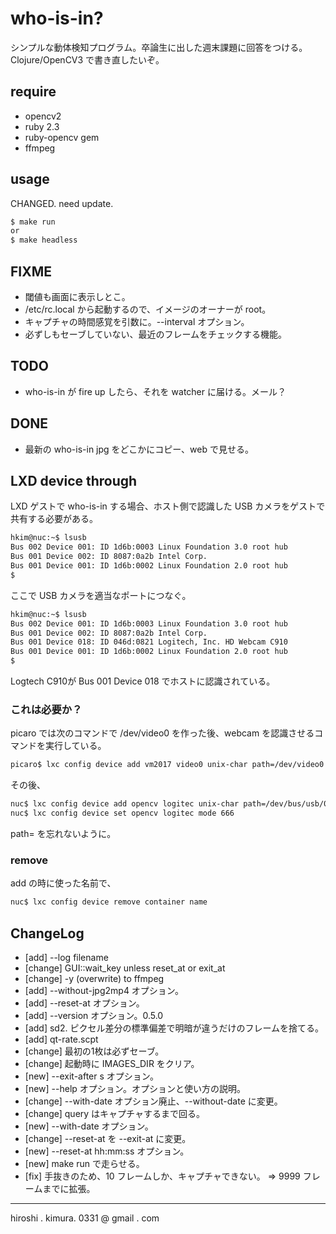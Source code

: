 # who-is-in?

シンプルな動体検知プログラム。卒論生に出した週末課題に回答をつける。
Clojure/OpenCV3 で書き直したいぞ。

## require

* opencv2
* ruby 2.3
* ruby-opencv gem
* ffmpeg

## usage

CHANGED. need update.

```sh
$ make run
or
$ make headless
```

## FIXME

* 閾値も画面に表示しとこ。
* /etc/rc.local から起動するので、イメージのオーナーが root。
* キャプチャの時間感覚を引数に。--interval オプション。
* 必ずしもセーブしていない、最近のフレームをチェックする機能。

## TODO

* who-is-in が fire up したら、それを watcher に届ける。メール？

## DONE

* 最新の who-is-in jpg をどこかにコピー、web で見せる。

## LXD device through

LXD ゲストで who-is-in する場合、ホスト側で認識した USB カメラをゲストで共有する必要がある。

```sh
hkim@nuc:~$ lsusb
Bus 002 Device 001: ID 1d6b:0003 Linux Foundation 3.0 root hub
Bus 001 Device 002: ID 8087:0a2b Intel Corp.
Bus 001 Device 001: ID 1d6b:0002 Linux Foundation 2.0 root hub
$
```

ここで USB カメラを適当なポートにつなぐ。

```sh
hkim@nuc:~$ lsusb
Bus 002 Device 001: ID 1d6b:0003 Linux Foundation 3.0 root hub
Bus 001 Device 002: ID 8087:0a2b Intel Corp.
Bus 001 Device 018: ID 046d:0821 Logitech, Inc. HD Webcam C910
Bus 001 Device 001: ID 1d6b:0002 Linux Foundation 2.0 root hub
$
```
Logtech C910が Bus 001 Device 018 でホストに認識されている。

### これは必要か？

picaro では次のコマンドで /dev/video0 を作った後、webcam を認識させるコマンドを実行している。

```sh
picaro$ lxc config device add vm2017 video0 unix-char path=/dev/video0
```

その後、

```sh
nuc$ lxc config device add opencv logitec unix-char path=/dev/bus/usb/001/018
nuc$ lxc config device set opencv logitec mode 666
```

path= を忘れないように。

### remove

add の時に使った名前で、

```sh
nuc$ lxc config device remove container name
```

## ChangeLog

* [add] --log filename
* [change] GUI::wait\_key unless reset\_at or exit\_at
* [change] -y (overwrite) to ffmpeg
* [add] --without-jpg2mp4 オプション。
* [add] --reset-at オプション。
* [add] --version オプション。0.5.0
* [add] sd2. ピクセル差分の標準偏差で明暗が違うだけのフレームを捨てる。
* [add] qt-rate.scpt
* [change] 最初の1枚は必ずセーブ。
* [change] 起動時に IMAGES_DIR をクリア。
* [new] --exit-after s オプション。
* [new] --help オプション。オプションと使い方の説明。
* [change] --with-date オプション廃止、--without-date に変更。
* [change] query はキャプチャするまで回る。
* [new] --with-date オプション。
* [change] --reset-at を --exit-at に変更。
* [new] --reset-at hh:mm:ss オプション。
* [new] make run で走らせる。
* [fix] 手抜きのため、10 フレームしか、キャプチャできない。
  => 9999 フレームまでに拡張。

---
hiroshi . kimura. 0331 @ gmail . com
